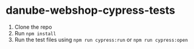 # danube-webshop-cypress-tests
1) Clone the repo
2) Run `npm install`
3) Run the test files using `npm run cypress:run` or `npm run cypress:open`
